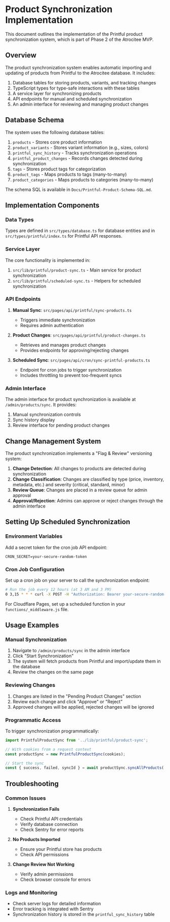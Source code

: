 # Product Synchronization Implementation

This document outlines the implementation of the Printful product synchronization system, which is part of Phase 2 of the Atrocitee MVP.

## Overview

The product synchronization system enables automatic importing and updating of products from Printful to the Atrocitee database. It includes:

1. Database tables for storing products, variants, and tracking changes
2. TypeScript types for type-safe interactions with these tables
3. A service layer for synchronizing products
4. API endpoints for manual and scheduled synchronization
5. An admin interface for reviewing and managing product changes

## Database Schema

The system uses the following database tables:

1. `products` - Stores core product information
2. `product_variants` - Stores variant information (e.g., sizes, colors)
3. `printful_sync_history` - Tracks synchronization operations
4. `printful_product_changes` - Records changes detected during synchronization
5. `tags` - Stores product tags for categorization
6. `product_tags` - Maps products to tags (many-to-many)
7. `product_categories` - Maps products to categories (many-to-many)

The schema SQL is available in `Docs/Printful-Product-Schema-SQL.md`.

## Implementation Components

### Data Types

Types are defined in `src/types/database.ts` for database entities and in `src/types/printful/index.ts` for Printful API responses.

### Service Layer

The core functionality is implemented in:

1. `src/lib/printful/product-sync.ts` - Main service for product synchronization
2. `src/lib/printful/scheduled-sync.ts` - Helpers for scheduled synchronization

### API Endpoints

1. **Manual Sync**: `src/pages/api/printful/sync-products.ts`
   - Triggers immediate synchronization
   - Requires admin authentication

2. **Product Changes**: `src/pages/api/printful/product-changes.ts`
   - Retrieves and manages product changes
   - Provides endpoints for approving/rejecting changes

3. **Scheduled Sync**: `src/pages/api/cron/sync-printful-products.ts`
   - Endpoint for cron jobs to trigger synchronization
   - Includes throttling to prevent too-frequent syncs

### Admin Interface

The admin interface for product synchronization is available at `/admin/products/sync`. It provides:

1. Manual synchronization controls
2. Sync history display
3. Review interface for pending product changes

## Change Management System

The product synchronization implements a "Flag & Review" versioning system:

1. **Change Detection**: All changes to products are detected during synchronization
2. **Change Classification**: Changes are classified by type (price, inventory, metadata, etc.) and severity (critical, standard, minor)
3. **Review Queue**: Changes are placed in a review queue for admin approval
4. **Approval/Rejection**: Admins can approve or reject changes through the admin interface

## Setting Up Scheduled Synchronization

### Environment Variables

Add a secret token for the cron job API endpoint:

```
CRON_SECRET=your-secure-random-token
```

### Cron Job Configuration

Set up a cron job on your server to call the synchronization endpoint:

```bash
# Run the job every 12 hours (at 3 AM and 3 PM)
0 3,15 * * * curl -X POST -H "Authorization: Bearer your-secure-random-token" https://yourdomain.com/api/cron/sync-printful-products
```

For Cloudflare Pages, set up a scheduled function in your `functions/_middleware.js` file.

## Usage Examples

### Manual Synchronization

1. Navigate to `/admin/products/sync` in the admin interface
2. Click "Start Synchronization"
3. The system will fetch products from Printful and import/update them in the database
4. Review the changes on the same page

### Reviewing Changes

1. Changes are listed in the "Pending Product Changes" section
2. Review each change and click "Approve" or "Reject"
3. Approved changes will be applied, rejected changes will be ignored

### Programmatic Access

To trigger synchronization programmatically:

```typescript
import PrintfulProductSync from '../lib/printful/product-sync';

// With cookies from a request context
const productSync = new PrintfulProductSync(cookies);

// Start the sync
const { success, failed, syncId } = await productSync.syncAllProducts('manual');
```

## Troubleshooting

### Common Issues

1. **Synchronization Fails**
   - Check Printful API credentials
   - Verify database connection
   - Check Sentry for error reports

2. **No Products Imported**
   - Ensure your Printful store has products
   - Check API permissions

3. **Change Review Not Working**
   - Verify admin permissions
   - Check browser console for errors

### Logs and Monitoring

- Check server logs for detailed information
- Error tracking is integrated with Sentry
- Synchronization history is stored in the `printful_sync_history` table 
